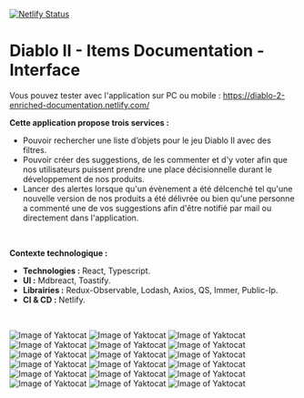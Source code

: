 [![Netlify Status](https://api.netlify.com/api/v1/badges/5687a48f-a72b-4a05-8071-fca20cb66902/deploy-status)](https://app.netlify.com/sites/diablo-2-enriched-documentation/deploys)

# Diablo II - Items Documentation - Interface

Vous pouvez tester avec l'application sur PC ou mobile : https://diablo-2-enriched-documentation.netlify.com/
</br>

__Cette application propose trois services :__
- Pouvoir rechercher une liste d’objets pour le jeu Diablo II avec des filtres.
- Pouvoir créer des suggestions, de les commenter et d'y voter afin que nos utilisateurs puissent prendre une place décisionnelle durant le développement de nos produits.
- Lancer des alertes lorsque qu'un évènement a été délcenché tel qu'une nouvelle version de nos produits a été délivrée ou bien qu'une personne a commenté une de vos suggestions afin d'être notifié par mail ou directement dans l'application.
</br>

__Contexte technologique :__
- __Technologies :__ React, Typescript.
- __UI :__ Mdbreact, Toastify.
- __Librairies :__ Redux-Observable, Lodash, Axios, QS, Immer, Public-Ip.
- __CI & CD :__ Netlify.
</br>

![Image of Yaktocat](https://imgur.com/WKETGh9.png)
![Image of Yaktocat](https://imgur.com/tpPXX4P.png)
![Image of Yaktocat](https://imgur.com/saQ8mag.png)
![Image of Yaktocat](https://imgur.com/REP8ljs.png)
![Image of Yaktocat](https://imgur.com/88CS50D.png)
![Image of Yaktocat](https://imgur.com/xSGUc6w.png)
![Image of Yaktocat](https://imgur.com/wigubhI.png)
![Image of Yaktocat](https://imgur.com/tjcBvy4.png)
![Image of Yaktocat](https://imgur.com/nyjwgAF.png)
![Image of Yaktocat](https://imgur.com/OdasLS4.png)
![Image of Yaktocat](https://imgur.com/6xIDc51.png)
![Image of Yaktocat](https://imgur.com/RS6LIZP.png)
![Image of Yaktocat](https://imgur.com/BE4KDZI.png)
![Image of Yaktocat](https://imgur.com/D79YeZs.png)
![Image of Yaktocat](https://imgur.com/Vb7z4oE.png)
![Image of Yaktocat](https://imgur.com/V6KM3Gq.png)
![Image of Yaktocat](https://imgur.com/eAGkKb1.png)
![Image of Yaktocat](https://imgur.com/Q7zQnzJ.png)
